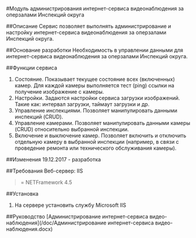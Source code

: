 ﻿#Модуль администрирования интернет-сервиса видеонаблюдения за оперзалами Инспекций округа

##Описание
Сервис позволяет выполнять администрирование и настройку интернет-сервиса видеонаблюдения за оперзалами Инспекций округа.

##Основание разработки
Необходимость в управлении данными для интернет-сервиса видеонаблюдения за оперзалами Инспекций округа.

##Функции сервиса
1. Состояние. Показывает текущее состояние всех (включенных) камер. Для каждой камеры выполняется тест (ping) ссылки на получение изображение с камеры.
2. Настройки. Задаются настройки сервиса загрузки изображений. Такие как: интервал загрузки, таймаут загрузки и др.
3. Управление инспекциями. Позволяет манипулировать данными инспекций (CRUD).
4. Управление камерами. Позволяет манипулировать данными камеры (CRUD) относительно выбранной инспекции.
5. Включение и выключение камер. Позволяет включить и отключить отдельную камеру в выбранной инспекции (например, в связи с проведение ремонта или технического обслуживания камеры).

##Изменения
19.12.2017 - разработка

##Требования
Веб-сервер: IIS
>= NETFramework 4.5

##Установка
1. На сервере установить службу Microsoft IIS

##Руководство
[Администрирование интернет-сервиса видео-наблюдения](/doc/Администрирование интернет-сервиса видео-наблюдения.docx)



